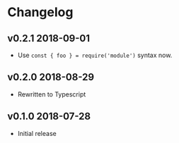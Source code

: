 # Changelog

## v0.2.1 2018-09-01

* Use `const { foo } = require('module')` syntax now.

## v0.2.0 2018-08-29

* Rewritten to Typescript

## v0.1.0 2018-07-28

* Initial release
